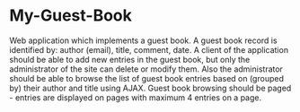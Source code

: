 # My-Guest-Book
Web application which implements a guest book. A guest book record is identified by: author (email), title, comment, date. A client of the application should be able to add new entries in the guest book, but only the administrator of the site can delete or modify them. Also the administrator should be able to browse the list of guest book entries based on (grouped by) their author and title using AJAX. Guest book browsing should be paged - entries are displayed on pages with maximum 4 entries on a page.
